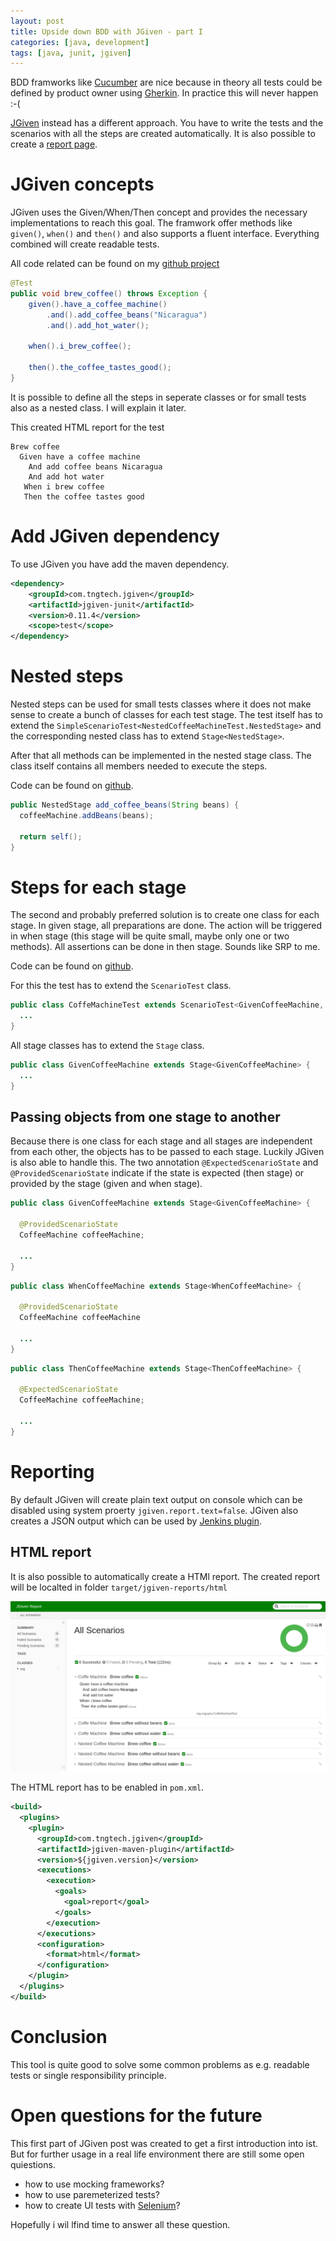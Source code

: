 ```yaml
---
layout: post
title: Upside down BDD with JGiven - part I
categories: [java, development]
tags: [java, junit, jgiven]
---
```


BDD framworks like [Cucumber](https://cucumber.io/) are nice because in theory all tests could be defined by product owner using [Gherkin](https://github.com/cucumber/cucumber/wiki/Gherkin). In practice this will never happen :-(

[JGiven](http://jgiven.org/) instead has a different approach. You have to write the tests and the scenarios with all the steps are created automatically. It is also possible to create a [report page](http://jgiven.org/jgiven-report/html5/).

# JGiven concepts

JGiven uses the Given/When/Then concept and provides the necessary implementations to reach this goal.
The framwork offer methods like `given()`, `when()` and `then()` and also supports a fluent interface. Everything combined will create readable tests.

All code related can be found on my [github project](https://github.com/ccguyka/jgiven-examples)

```java
@Test
public void brew_coffee() throws Exception {
    given().have_a_coffee_machine()
        .and().add_coffee_beans("Nicaragua")
        .and().add_hot_water();

    when().i_brew_coffee();

    then().the_coffee_tastes_good();
}
```

It is possible to define all the steps in seperate classes or for small tests also as a nested class.
I will explain it later.

This created HTML report for the test

```
Brew coffee
  Given have a coffee machine
    And add coffee beans Nicaragua
    And add hot water
   When i brew coffee
   Then the coffee tastes good
```

# Add JGiven dependency

To use JGiven you have add the maven dependency.

```xml
<dependency>
    <groupId>com.tngtech.jgiven</groupId>
    <artifactId>jgiven-junit</artifactId>
    <version>0.11.4</version>
    <scope>test</scope>
</dependency>
```

# Nested steps

Nested steps can be used for small tests classes where it does not make sense to create a bunch of classes for each test stage.
The test itself has to extend the `SimpleScenarioTest<NestedCoffeeMachineTest.NestedStage>` and the corresponding nested class has to extend `Stage<NestedStage>`.

After that all methods can be implemented in the nested stage class. The class itself contains all members needed to execute the steps.

Code can be found on [github](https://github.com/ccguyka/jgiven-examples/blob/master/src/test/java/org/ccguyka/NestedCoffeeMachineTest.java).

```java
public NestedStage add_coffee_beans(String beans) {
  coffeeMachine.addBeans(beans);

  return self();
}
```

# Steps for each stage

The second and probably preferred solution is to create one class for each stage. In given stage, all preparations are done. The action will be triggered in when stage (this stage will be quite small, maybe only one or two methods). All assertions can be done in then stage. Sounds like SRP to me.

Code can be found on [github](https://github.com/ccguyka/jgiven-examples/blob/master/src/test/java/org/ccguyka/CoffeMachineTest.java).

For this the test has to extend the `ScenarioTest` class.

```java
public class CoffeMachineTest extends ScenarioTest<GivenCoffeeMachine, WhenCoffeeMachine, ThenCoffeeMachine> {
  ...
}
```

All stage classes has to extend the `Stage` class.

```java
public class GivenCoffeeMachine extends Stage<GivenCoffeeMachine> {
  ...
}
```

## Passing objects from one stage to another

Because there is one class for each stage and all stages are independent from each other, the objects has to be passed to each stage. Luckily JGiven is also able to handle this. The two annotation `@ExpectedScenarioState` and `@ProvidedScenarioState` indicate if the state is expected (then stage) or provided by the stage (given and when stage).

```java
public class GivenCoffeeMachine extends Stage<GivenCoffeeMachine> {

  @ProvidedScenarioState
  CoffeeMachine coffeeMachine;

  ...
}
```

```java
public class WhenCoffeeMachine extends Stage<WhenCoffeeMachine> {

  @ProvidedScenarioState
  CoffeeMachine coffeeMachine

  ...
}
```

```java
public class ThenCoffeeMachine extends Stage<ThenCoffeeMachine> {

  @ExpectedScenarioState
  CoffeeMachine coffeeMachine;

  ...
}
```

# Reporting

By default JGiven will create plain text output on console which can be disabled using system proerty `jgiven.report.text=false`. JGiven also creates a JSON output which can be used by [Jenkins plugin](https://wiki.jenkins-ci.org/display/JENKINS/JGiven+Plugin).

## HTML report

It is also possible to automatically create a HTMl report. The created report will be localted in folder `target/jgiven-reports/html`

![jgiven-html-report](/assets/media/jgiven-html-report.png)

The HTML report has to be enabled in `pom.xml`.

```xml
<build>
  <plugins>
    <plugin>
      <groupId>com.tngtech.jgiven</groupId>
      <artifactId>jgiven-maven-plugin</artifactId>
      <version>${jgiven.version}</version>
      <executions>
        <execution>
          <goals>
            <goal>report</goal>
          </goals>
        </execution>
      </executions>
      <configuration>
        <format>html</format>
      </configuration>
    </plugin>
  </plugins>
</build>
```

# Conclusion

This tool is quite good to solve some common problems as e.g. readable tests or single responsibility principle.

# Open questions for the future

This first part of JGiven post was created to get a first introduction into ist. But for further usage in a real life environment there are still some open quiestions.

- how to use mocking frameworks?
- how to use paremeterized tests?
- how to create UI tests with [Selenium](http://www.seleniumhq.org/)?

Hopefully i wil lfind time to answer all these question.
